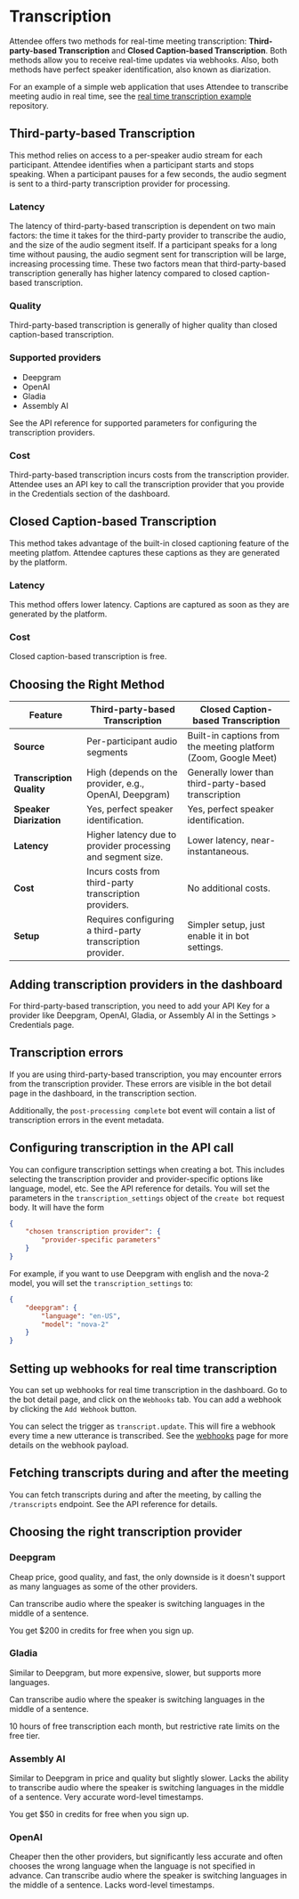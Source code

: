 # Transcription

Attendee offers two methods for real-time meeting transcription: **Third-party-based Transcription** and **Closed Caption-based Transcription**. Both methods allow you to receive real-time updates via webhooks. Also, both methods have perfect speaker identification, also known as diarization.

For an example of a simple web application that uses Attendee to transcribe meeting audio in real time, see the [real time transcription example](https://github.com/attendee-labs/realtime-transcription-example) repository.

## Third-party-based Transcription

This method relies on access to a per-speaker audio stream for each participant. Attendee identifies when a participant starts and stops speaking. When a participant pauses for a few seconds, the audio segment is sent to a third-party transcription provider for processing.

### Latency
The latency of third-party-based transcription is dependent on two main factors: the time it takes for the third-party provider to transcribe the audio, and the size of the audio segment itself. If a participant speaks for a long time without pausing, the audio segment sent for transcription will be large, increasing processing time. These two factors mean that third-party-based transcription generally has higher latency compared to closed caption-based transcription.

### Quality

Third-party-based transcription is generally of higher quality than closed caption-based transcription.

### Supported providers

- Deepgram
- OpenAI
- Gladia
- Assembly AI

See the API reference for supported parameters for configuring the transcription providers.

### Cost

Third-party-based transcription incurs costs from the transcription provider. Attendee uses an API key to call the transcription provider that you provide in the Credentials section of the dashboard.

## Closed Caption-based Transcription

This method takes advantage of the built-in closed captioning feature of the meeting platfom. Attendee captures these captions as they are generated by the platform.

### Latency
This method offers lower latency. Captions are captured as soon as they are generated by the platform.

### Cost

Closed caption-based transcription is free.


## Choosing the Right Method

| Feature                  | Third-party-based Transcription                                     | Closed Caption-based Transcription                              |
| ------------------------ | ------------------------------------------------------------- | --------------------------------------------------------------- |
| **Source**               | Per-participant audio segments                  | Built-in captions from the meeting platform (Zoom, Google Meet) |
| **Transcription Quality**| High (depends on the provider, e.g., OpenAI, Deepgram)        | Generally lower than third-party-based transcription
| **Speaker Diarization**  | Yes, perfect speaker identification.                          | Yes, perfect speaker identification.                            |
| **Latency**              | Higher latency due to provider processing and segment size.     | Lower latency, near-instantaneous.                              |
| **Cost**                 | Incurs costs from third-party transcription providers.        | No additional costs.                     |
| **Setup**                | Requires configuring a third-party transcription provider.    | Simpler setup, just enable it in bot settings.                  |

## Adding transcription providers in the dashboard

For third-party-based transcription, you need to add your API Key for a provider like Deepgram, OpenAI, Gladia, or Assembly AI in the Settings > Credentials page.

## Transcription errors

If you are using third-party-based transcription, you may encounter errors from the transcription provider. These errors are visible in the bot detail page in the dashboard, in the transcription section.

Additionally, the `post-processing complete` bot event will contain a list of transcription errors in the event metadata.

## Configuring transcription in the API call

You can configure transcription settings when creating a bot. This includes selecting the transcription provider and provider-specific options like language, model, etc. See the API reference for details. You will set the parameters in the `transcription_settings` object of the `create bot` request body. It will have the form

```json
{
    "chosen transcription provider": {
        "provider-specific parameters"
    }
}
```

For example, if you want to use Deepgram with english and the nova-2 model, you will set the `transcription_settings` to:

```json
{
    "deepgram": {
        "language": "en-US",
        "model": "nova-2"
    }
}
```

## Setting up webhooks for real time transcription

You can set up webhooks for real time transcription in the dashboard. Go to the bot detail page, and click on the `Webhooks` tab. You can add a webhook by clicking the `Add Webhook` button.

You can select the trigger as `transcript.update`. This will fire a webhook every time a new utterance is transcribed. See the [webhooks](webhooks.md) page for more details on the webhook payload.

## Fetching transcripts during and after the meeting

You can fetch transcripts during and after the meeting, by calling the `/transcripts` endpoint. See the API reference for details.

## Choosing the right transcription provider

### Deepgram

Cheap price, good quality, and fast, the only downside is it doesn't support as many languages as some of the other providers.

Can transcribe audio where the speaker is switching languages in the middle of a sentence.

You get $200 in credits for free when you sign up.

### Gladia

Similar to Deepgram, but more expensive, slower, but supports more languages.

Can transcribe audio where the speaker is switching languages in the middle of a sentence.

10 hours of free transcription each month, but restrictive rate limits on the free tier.

### Assembly AI

Similar to Deepgram in price and quality but slightly slower. Lacks the ability to transcribe audio where the speaker is switching languages in the middle of a sentence. Very accurate word-level timestamps.

You get $50 in credits for free when you sign up.

### OpenAI

Cheaper then the other providers, but significantly less accurate and often chooses the wrong language when the language is not specified in advance. Can transcribe audio where the speaker is switching languages in the middle of a sentence. Lacks word-level timestamps.